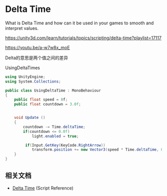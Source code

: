# Delta Time

What is Delta Time and how can it be used in your games to smooth and interpret values.

https://unity3d.com/learn/tutorials/topics/scripting/delta-time?playlist=17117

https://youtu.be/a-w7w8x_moE

Delta的意思是两个值之间的差异

UsingDeltaTimes

```cs
using UnityEngine;
using System.Collections;

public class UsingDeltaTime : MonoBehaviour
{
    public float speed = 8f; 
    public float countdown = 3.0f;


    void Update ()
    {
        countdown -= Time.deltaTime;
        if(countdown <= 0.0f)
            light.enabled = true;

         if(Input.GetKey(KeyCode.RightArrow))
            transform.position += new Vector3(speed * Time.deltaTime, 0.0f, 0.0f);
    }
}
```

## 相关文档

* [Delta Time](http://docs.unity3d.com/Documentation/ScriptReference/Time-deltaTime.html?_ga=1.218827344.838993178.1480250241) (Script Reference)